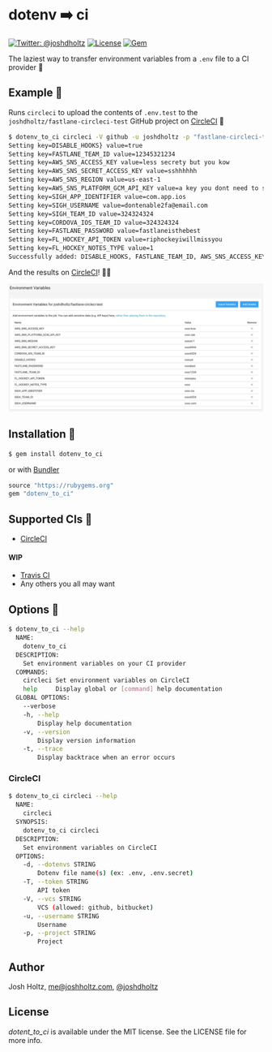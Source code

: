 # dotenv ➡️ ci 

[![Twitter: @joshdholtz](https://img.shields.io/badge/contact-@joshdholtz-blue.svg?style=flat)](https://twitter.com/joshdholtz)
[![License](https://img.shields.io/badge/license-MIT-green.svg?style=flat)](https://github.com/fastlane/fastlane/blob/master/LICENSE)
[![Gem](https://img.shields.io/gem/v/dotenv_to_ci.svg?style=flat)](https://rubygems.org/gems/dotenv_to_ci)

The laziest way to transfer environment variables from a `.env` file to a CI provider 👋

## Example 🤯
Runs `circleci` to upload the contents of `.env.test` to the `joshdholtz/fastlane-circleci-test` GitHub project on [CircleCI](http://circleci.com/) 🚀

```sh
$ dotenv_to_ci circleci -V github -u joshdholtz -p "fastlane-circleci-test" -d ".env.test" --verbose
Setting key=DISABLE_HOOKS} value=true
Setting key=FASTLANE_TEAM_ID value=12345321234
Setting key=AWS_SNS_ACCESS_KEY value=less secrety but you kow
Setting key=AWS_SNS_SECRET_ACCESS_KEY value=sshhhhhh
Setting key=AWS_SNS_REGION value=us-east-1
Setting key=AWS_SNS_PLATFORM_GCM_API_KEY value=a key you dont need to see
Setting key=SIGH_APP_IDENTIFIER value=com.app.ios
Setting key=SIGH_USERNAME value=dontenable2fa@email.com
Setting key=SIGH_TEAM_ID value=324324324
Setting key=CORDOVA_IOS_TEAM_ID value=324324324
Setting key=FASTLANE_PASSWORD value=fastlaneisthebest
Setting key=FL_HOCKEY_API_TOKEN value=riphockeyiwillmissyou
Setting key=FL_HOCKEY_NOTES_TYPE value=1
Successfully added: DISABLE_HOOKS, FASTLANE_TEAM_ID, AWS_SNS_ACCESS_KEY, AWS_SNS_SECRET_ACCESS_KEY, AWS_SNS_REGION, AWS_SNS_PLATFORM_GCM_API_KEY, SIGH_APP_IDENTIFIER, SIGH_USERNAME, SIGH_TEAM_ID, CORDOVA_IOS_TEAM_ID, FASTLANE_PASSWORD, FL_HOCKEY_API_TOKEN, FL_HOCKEY_NOTES_TYPE
```

And the results on [CircleCI](http://circleci.com/)! 🎊🎉

![CircleCI Screenshot](https://raw.githubusercontent.com/joshdholtz/dotenv_to_ci/screenshots/dotenv_to_ci_circleci.png)

## Installation 🔨 

```sh
$ gem install dotenv_to_ci
```

or with [Bundler](https://bundler.io/)

```rb
source "https://rubygems.org"
gem "dotenv_to_ci"
```

## Supported CIs 💪

- [CircleCI](http://circleci.com/)

#### WIP
- [Travis CI](https://travis-ci.org/)
- Any others you all may want 

## Options 🤔 

```sh
$ dotenv_to_ci --help
  NAME:
    dotenv_to_ci
  DESCRIPTION:
    Set environment variables on your CI provider
  COMMANDS:
    circleci Set environment variables on CircleCI
    help     Display global or [command] help documentation
  GLOBAL OPTIONS:
    --verbose
    -h, --help
        Display help documentation
    -v, --version
        Display version information
    -t, --trace
        Display backtrace when an error occurs
```

### CircleCI
```sh
$ dotenv_to_ci circleci --help
  NAME:
    circleci
  SYNOPSIS:
    dotenv_to_ci circleci
  DESCRIPTION:
    Set environment variables on CircleCI
  OPTIONS:
    -d, --dotenvs STRING
        Dotenv file name(s) (ex: .env, .env.secret)
    -T, --token STRING
        API token
    -V, --vcs STRING
        VCS (allowed: github, bitbucket)
    -u, --username STRING
        Username
    -p, --project STRING
        Project
```

## Author

Josh Holtz, me@joshholtz.com, [@joshdholtz](https://twitter.com/joshdholtz)

## License

_dotent_to_ci_ is available under the MIT license. See the LICENSE file for more info.
